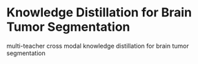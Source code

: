 # Knowledge Distillation for Brain Tumor Segmentation
multi-teacher cross modal knowledge distillation for brain tumor segmentation
